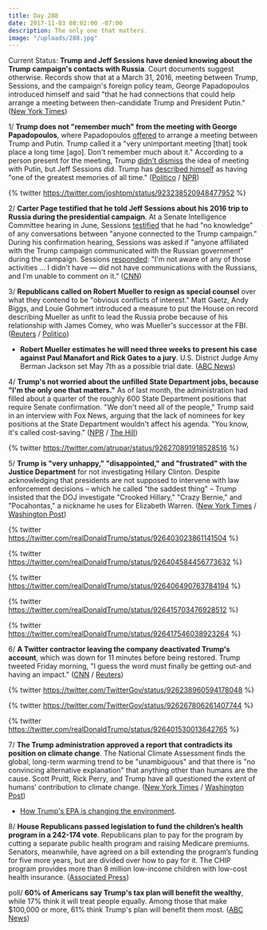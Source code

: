 ```yaml
---
title: Day 288
date: 2017-11-03 08:02:00 -07:00
description: The only one that matters.
image: "/uploads/288.jpg"
---
```


Current Status: **Trump and Jeff Sessions have denied knowing about the Trump campaign's contacts with Russia**. Court documents suggest otherwise. Records show that at a March 31, 2016, meeting between Trump, Sessions, and the campaign's foreign policy team, George Papadopoulos introduced himself and said "that he had connections that could help arrange a meeting between then-candidate Trump and President Putin." ([New York Times](https://www.nytimes.com/2017/11/02/us/politics/trump-jeff-sessions-russia.html))

1/ **Trump does not "remember much" from the meeting with George Papadopoulos**, where Papadopoulos [offered](https://whatthefuckjusthappenedtoday.com/2017/10/30/day-284/#2-trumps-former-foreign-policy-advis) to arrange a meeting between Trump and Putin. Trump called it a "very unimportant meeting \[that\] took place a long time \[ago\]. Don't remember much about it." According to a person present for the meeting, Trump [didn't dismiss](https://whatthefuckjusthappenedtoday.com/2017/11/01/day-286/#1-trump-did-not-dismiss-the-idea-of) the idea of meeting with Putin, but Jeff Sessions did. Trump has [described himself](https://whatthefuckjusthappenedtoday.com/2017/10/26/day-280/#7-trump-said-the-soldiers-widow-must) as having "one of the greatest memories of all time." ([Politico](https://www.politico.com/story/2017/11/03/trump-responds-george-papdopoulos-meeting-244510) / [NPR](http://www.npr.org/2017/11/03/561823285/trump-doesnt-remember-much-about-meeting-aide-who-pleaded-guilty))

{% twitter https://twitter.com/joshtpm/status/923238520948477952 %}

2/ **Carter Page testified that he told Jeff Sessions about his 2016 trip to Russia during the presidential campaign**. At a Senate Intelligence Committee hearing in June, Sessions [testified](https://whatthefuckjusthappenedtoday.com/2017/11/02/day-287/#4-senate-democrats-asked-jeff-sessio) that he had "no knowledge" of any conversations between "anyone connected to the Trump campaign." During his confirmation hearing, Sessions was asked if "anyone affiliated with the Trump campaign communicated with the Russian government" during the campaign. Sessions [responded](https://whatthefuckjusthappenedtoday.com/2017/11/01/day-286/#speculation-jeff-sessions-may-have-p): "I'm not aware of any of those activities ... I didn't have — did not have communications with the Russians, and I'm unable to comment on it." ([CNN](http://www.cnn.com/2017/11/02/politics/carter-page-testimony-russia-trip/index.html))

3/ **Republicans called on Robert Mueller to resign as special counsel** over what they contend to be "obvious conflicts of interest." Matt Gaetz, Andy Biggs, and Louie Gohmert introduced a measure to put the House on record describing Mueller as unfit to lead the Russia probe because of his relationship with James Comey, who was Mueller's successor at the FBI. ([Reuters](https://www.reuters.com/article/us-usa-trump-russia-congress/republicans-seek-special-counsels-removal-from-russia-probe-idUSKBN1D31W8) / [Politico](https://www.politico.com/story/2017/11/03/house-republicans-robert-mueller-resignation-244517))

* **Robert Mueller estimates he will need three weeks to present his case against Paul Manafort and Rick Gates to a jury**. U.S. District Judge Amy Berman Jackson set May 7th as a possible trial date. ([ABC News](http://abcnews.go.com/Politics/wireStory/court-records-mueller-estimates-week-trial-manafort-50911202))

4/ **Trump's not worried about the unfilled State Department jobs, because "I'm the only one that matters."** As of last month, the administration had filled about a quarter of the roughly 600 State Department positions that require Senate confirmation. "We don't need all of the people," Trump said in an interview with Fox News, arguing that the lack of nominees for key positions at the State Department wouldn't affect his agenda. "You know, it's called cost-saving." ([NPR](http://www.npr.org/sections/thetwo-way/2017/11/03/561797675/im-the-only-one-that-matters-trump-says-of-state-dept-job-vacancies) / [The Hill](http://thehill.com/blogs/blog-briefing-room/news/358573-trump-on-lack-of-nominees-i-am-the-only-one-that-matters))

{% twitter https://twitter.com/atrupar/status/926270891918528516 %}

5/ **Trump is "very unhappy," "disappointed," and "frustrated" with the Justice Department** for not investigating Hillary Clinton. Despite acknowledging that presidents are not supposed to intervene with law enforcement decisions – which he called "the saddest thing" – Trump insisted that the DOJ investigate "Crooked Hillary," "Crazy Bernie," and "Pocahontas," a nickname he uses for Elizabeth Warren. ([New York Times](https://www.nytimes.com/2017/11/03/us/politics/trump-says-justice-dept-and-fbi-must-do-what-is-right-and-investigate-democrats.html) / [Washington Post](https://www.washingtonpost.com/news/post-politics/wp/2017/11/03/trump-pressures-justice-department-to-investigate-crooked-hillary/))

{% twitter https://twitter.com/realDonaldTrump/status/926403023861141504 %}

{% twitter https://twitter.com/realDonaldTrump/status/926404584456773632 %}

{% twitter https://twitter.com/realDonaldTrump/status/926406490763784194 %}

{% twitter https://twitter.com/realDonaldTrump/status/926415703476928512 %}

{% twitter https://twitter.com/realDonaldTrump/status/926417546038923264 %}

6/ **A Twitter contractor leaving the company deactivated Trump's account**, which was down for 11 minutes before being restored. Trump tweeted Friday morning, "I guess the word must finally be getting out-and having an impact." ([CNN](http://money.cnn.com/2017/11/02/technology/donald-trump-twitter/index.html) / [Reuters](https://www.reuters.com/article/us-usa-trump/twitter-says-trumps-account-deactivated-by-employee-leaving-company-idUSKBN1D3015))

{% twitter https://twitter.com/TwitterGov/status/926238960594178048 %}

{% twitter https://twitter.com/TwitterGov/status/926267806261407744 %}

{% twitter https://twitter.com/realDonaldTrump/status/926401530013642765 %}

7/ **The Trump administration approved a report that contradicts its position on climate change**. The National Climate Assessment finds the global, long-term warming trend to be "unambiguous" and that there is "no convincing alternative explanation" that anything other than humans are the cause. Scott Pruitt, Rick Perry, and Trump have all questioned the extent of humans’ contribution to climate change. ([New York Times](https://www.nytimes.com/2017/11/03/climate/us-climate-report.html) / [Washington Post](https://www.washingtonpost.com/news/energy-environment/wp/2017/11/03/trump-administration-releases-report-finds-no-convincing-alternative-explanation-for-climate-change/))

* [How Trump's EPA is changing the environment](https://whatthefuckjusthappenedtoday.com/trump-epa/).

8/ **House Republicans passed legislation to fund the children’s health program in a 242-174 vote**. Republicans plan to pay for the program by cutting a separate public health program and raising Medicare premiums. Senators, meanwhile, have agreed on a bill extending the program’s funding for five more years, but are divided over how to pay for it. The CHIP program provides more than 8 million low-income children with low-cost health insurance. ([Associated Press](https://www.apnews.com/5effd4bbb7364a448e3046ac571eff68/House-OKs-children's-health-funds,-but-obstacles-remain))

poll/ **60% of Americans say Trump's tax plan will benefit the wealthy**, while 17% think it will treat people equally. Among those that make $100,000 or more, 61% think Trump's plan will benefit them most. ([ABC News](http://abcnews.go.com/Politics/60-percent-americans-trump-tax-plan-benefit-wealthy/story?id=50891221))